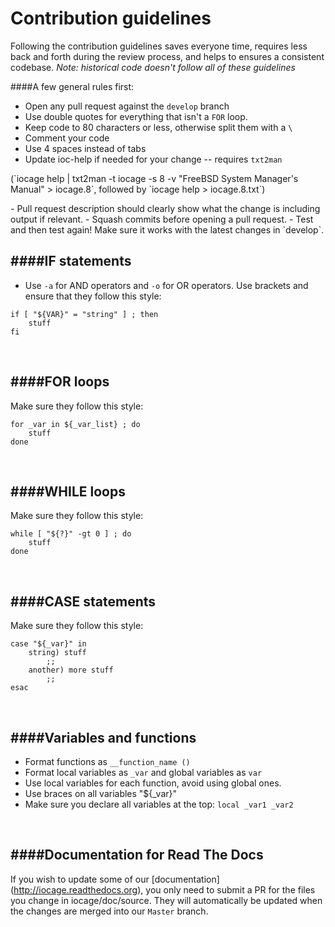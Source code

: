 # Contribution guidelines

Following the contribution guidelines saves everyone time, requires less back
and forth during the review process, and helps to ensures a consistent codebase.
*Note: historical code doesn't follow all of these guidelines*

####A few general rules first:
- Open any pull request against the `develop` branch
- Use double quotes for everything that isn't a `FOR` loop.
- Keep code to 80 characters or less, otherwise split them with a `\`
- Comment your code
- Use 4 spaces instead of tabs
- Update ioc-help if needed for your change  -- requires `txt2man`
<p>(`iocage help | txt2man -t iocage -s 8 -v "FreeBSD System Manager's Manual" > iocage.8`, followed by `iocage help > iocage.8.txt`)</p>
- Pull request description should clearly show what the change is including output if relevant.
- Squash commits before opening a pull request.
- Test and then test again! Make sure it works with the latest changes in `develop`.

<br>

####IF statements
-----
- Use `-a` for AND operators and `-o` for OR operators.
Use brackets and ensure that they follow this style:
```
if [ "${VAR}" = "string" ] ; then
    stuff
fi
```
<br>

####FOR loops
-----
Make sure they follow this style:
```
for _var in ${_var_list} ; do
    stuff
done
```

<br>

####WHILE loops
-----
Make sure they follow this style:
```
while [ "${?}" -gt 0 ] ; do
    stuff
done
```

<br>

####CASE statements
----
Make sure they follow this style:
```
case "${_var}" in
    string) stuff
        ;;
    another) more stuff
        ;;
esac
```

<br>

####Variables and functions
-----
- Format functions as `__function_name ()`
- Format local variables as `_var` and global variables as `var`
- Use local variables for each function, avoid using global ones.
- Use braces on all variables "${_var}"
- Make sure you declare all variables at the top: `local _var1 _var2`

<br>

####Documentation for Read The Docs
-----
If you wish to update some of our [documentation] (http://iocage.readthedocs.org), you only need to submit a PR for the files you change in iocage/doc/source. They will automatically be updated when the changes are merged into our `Master` branch.
